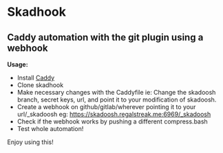 # Skadhook
## Caddy automation with the git plugin using a webhook

**Usage:**

* Install [Caddy](https://caddyserver.com)
* Clone skadhook
* Make necessary changes with the Caddyfile
   ie: Change the skadoosh branch, secret keys, url, and point it to your modification of skadoosh.
* Create a webhook on github/gitlab/wherever pointing it to your url/_skadoosh
   eg: https://skadoosh.regalstreak.me:6969/_skadoosh
* Check if the webhook works by pushing a different compress.bash
* Test whole automation!

Enjoy using this!